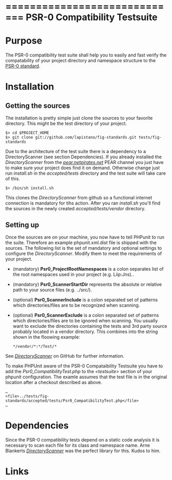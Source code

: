 =============================
PSR-0 Compatibility Testsuite
=============================

Purpose
=======
The PSR-0 compatibility test suite shall help you to easily and fast verify the compatability of your project 
directory and namespace structure to the [PSR-0 standard][1].


Installation
============
Getting the sources
-------------------
The installation is pretty simple just clone the sources to your favorite directory. 
This might be the test directory of your project.

    $> cd $PROJECT_HOME
    $> git clone git://github.com/lapistano/fig-standards.git tests/fig-standards

Due to the architecture of the test suite there is a dependency to a DirectoryScanner (see section Dependencies).
If you already installed the *DirectoryScanner* from the [*pear.netpirates.net*][2] PEAR channel you just have to
make sure your project does find it on demand. 
Otherwise change just run *install.sh* in the *accepted/tests* directory and the test suite will take care of this.

    $> /bin/sh install.sh
    
This clones the *DirectoryScanner* from github so a functional internet connection is mandatory for tihs action.
After you ran *install.sh* you'll find the sources in the newly created *accepted/tests/vendor* directory.

Setting up
----------
Once the sources are on your machine, you now have to tell PHPunit to run the suite. Therefore an example 
phpunit.xml.dist file is shipped with the sources. The following list is the set of mandatory and optional settings 
to configure the *DirectoryScanner*. Modify them to meet the requirements of your project.

* (mandatory) __Psr0_ProjectRootNamespaces__
  is a colon separates list of the root namespaces used in your project (e.g. Liip:Jns)..

* (mandatory) __Psr0_ScannerStartDir__
  represents the absolute or relative path to your source files (e.g. ../src/).

* (optional) __Psr0_ScannerInclude__
  is a colon separated set of patterns which directories/files are to be recognized when scanning.

* (optional) __Psr0_ScannerExclude__
  is a colon separated set of patterns which directories/files are to be ignored when scanning.
  You usually want to exclude the directories containing the tests and 3rd party source probably located in a
  vendor directory. This combines into the string shown in the floowing example:
    
      */vendor/*:*/Test/*
  
See [*DirectoryScanner*][3] on GitHub for further information.
  
To make PHPUnit aware of the PSR-0 Compataibility Testsuite you have to add the *Psr0_CompatibilityTest.php* to the 
*\<testsuite\>* section of your phpunit configuration. The examle assumes that the test file is in the original location 
after a checkout described as above.

    …
    <file>../tests/fig-standards/accepted/tests/Psr0_CompatibilityTest.php</file>
    …

Dependencies
============
Since the PSR-0 compatibility tests depend on a static code analysis it is necessary to scan each file for its 
class and namespace name. Arne Blankerts [*DirectoryScanner*][3] was the perfect library for this. Kudos to him.

Links
=====
[1]: http://groups.google.com/group/php-standards
[2]: http://pear.netpirates.net
[3]: https://github.com/theseer/DirectoryScanner
